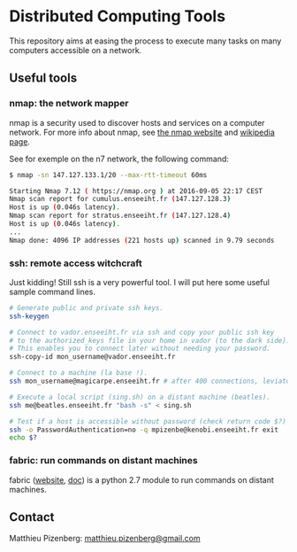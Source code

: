 # Distributed Computing Tools

This repository aims at easing the process to execute many tasks
on many computers accessible on a network.

## Useful tools

### nmap: the network mapper

nmap is a security used to discover hosts and services on a computer network.
For more info about nmap, see [the nmap website](https://nmap.org/)
and [wikipedia page](https://en.wikipedia.org/wiki/Nmap).

See for exemple on the n7 network, the following command:
```bash
$ nmap -sn 147.127.133.1/20 --max-rtt-timeout 60ms

Starting Nmap 7.12 ( https://nmap.org ) at 2016-09-05 22:17 CEST
Nmap scan report for cumulus.enseeiht.fr (147.127.128.3)
Host is up (0.046s latency).
Nmap scan report for stratus.enseeiht.fr (147.127.128.4)
Host is up (0.046s latency).
...
Nmap done: 4096 IP addresses (221 hosts up) scanned in 9.79 seconds
```

### ssh: remote access witchcraft

Just kidding!
Still ssh is a very powerful tool.
I will put here some useful sample command lines.
```bash
# Generate public and private ssh keys.
ssh-keygen

# Connect to vador.enseeiht.fr via ssh and copy your public ssh key
# to the authorized_keys file in your home in vador (to the dark side).
# This enables you to connect later without needing your password.
ssh-copy-id mon_username@vador.enseeiht.fr

# Connect to a machine (la base !).
ssh mon_username@magicarpe.enseeiht.fr # after 400 connections, leviator.enseeiht.fr becomes available

# Execute a local script (sing.sh) on a distant machine (beatles).
ssh me@beatles.enseeiht.fr "bash -s" < sing.sh

# Test if a host is accessible without password (check return code $?)
ssh -o PasswordAuthentication=no -q mpizenbe@kenobi.enseeiht.fr exit
echo $?
```

### fabric: run commands on distant machines

fabric ([website](http://www.fabfile.org/),
[doc](http://docs.fabfile.org/en/latest/index.html))
is a python 2.7 module to run commands on distant machines.

## Contact

Matthieu Pizenberg: matthieu.pizenberg@gmail.com
